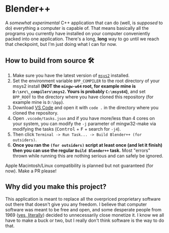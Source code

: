 # Blender++
A *somewhat experimental* C++ application that can do (well, is *supposed* to do) everything a computer is capable of. That means basically all the programs you currently have installed on your computer conveniently packed into one application. There's a long, **long** way to go until we reach that checkpoint, but I'm just doing what I can for now.

## How to build from source 🛠️
1. Make sure you have the latest version of [`msys2`](https://www.msys2.org/) installed.
2. Set the environment variable `BPP_COMPILER` to the root directory of your msys2 install **(NOT the `mingw-w64` root, for example mine is `D:\src\_compilers\msys2`. Yours is probably `C:\msys64`)**, and set `BPP_ROOT` to the directory where you have cloned this repository (for example mine is `D:\bpp`).
3. Download [VS Code](https://github.com/microsoft/vscode.git) and open it with `code .` in the directory where you cloned the repository.
4. Open `.vscode/tasks.json` and if you have more/less than 4 cores on your system, you can modify the `-j` parameter of mingw32-make via modifying the tasks (<kbd>Control</kbd> + <kbd>F</kbd> + search for `-j4`).
5. Then click `Terminal -> Run Task... -> Build Blender++ (for outsiders)`.
6. **Once you ran the `(for outsiders)` script at least once (and let it finish) then you can use the regular `Build Blender++` task.** Most "errors" thrown while running this are nothing serious and can safely be ignored.

Apple Macintosh/Linux compatibility is planned but not guaranteed (for now). Make a PR please!

## Why did you make this project?
This application is meant to replace all the overpriced proprietary software out there that doesn't give you any freedom. I believe that computer software was meant to be free and open, and some desperate people from 1969 ([yes, literally](https://en.wikipedia.org/wiki/Proprietary_software#Origin)) decided to unnecessarily close monetize it. I know we all have to make a buck or two, but I really don't think software is the way to do that.